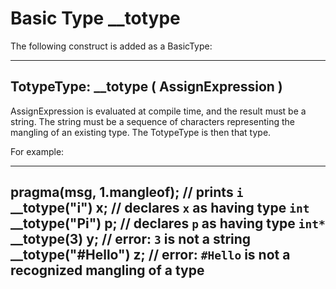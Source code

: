 # Basic Type __totype

The following construct is added as a BasicType:

---
TotypeType:
    __totype ( AssignExpression )
---

AssignExpression is evaluated at compile time, and the result must be
a string. The string must be a sequence of characters representing the
mangling of an existing type. The TotypeType is then that type.

For example:

---
pragma(msg, 1.mangleof); // prints `i`
__totype("i") x;         // declares `x` as having type `int`
__totype("Pi") p;        // declares `p` as having type `int*`
__totype(3) y;           // error: `3` is not a string
__totype("#Hello") z;    // error: `#Hello` is not a recognized mangling of a type
---

